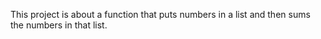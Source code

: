 This project is about a function that puts numbers in a list and then sums the numbers in that list.
